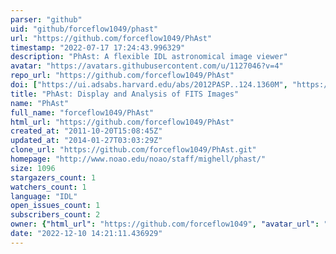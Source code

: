 ```yaml
---
parser: "github"
uid: "github/forceflow1049/phast"
url: "https://github.com/forceflow1049/PhAst"
timestamp: "2022-07-17 17:24:43.996329"
description: "PhAst: A flexible IDL astronomical image viewer"
avatar: "https://avatars.githubusercontent.com/u/1127046?v=4"
repo_url: "https://github.com/forceflow1049/PhAst"
doi: ["https://ui.adsabs.harvard.edu/abs/2012PASP..124.1360M", "https://ui.adsabs.harvard.edu/abs/2011ascl.soft12006R/abstract"]
title: "PhAst: Display and Analysis of FITS Images"
name: "PhAst"
full_name: "forceflow1049/PhAst"
html_url: "https://github.com/forceflow1049/PhAst"
created_at: "2011-10-20T15:08:45Z"
updated_at: "2014-01-27T03:03:29Z"
clone_url: "https://github.com/forceflow1049/PhAst.git"
homepage: "http://www.noao.edu/noao/staff/mighell/phast/"
size: 1096
stargazers_count: 1
watchers_count: 1
language: "IDL"
open_issues_count: 1
subscribers_count: 2
owner: {"html_url": "https://github.com/forceflow1049", "avatar_url": "https://avatars.githubusercontent.com/u/1127046?v=4", "login": "forceflow1049", "type": "User"}
date: "2022-12-10 14:21:11.436929"
---
```

